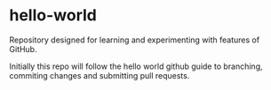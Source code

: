 # hello-world
Repository designed for learning and experimenting with features of GitHub.

Initially this repo will follow the hello world github guide to branching, commiting changes and submitting pull requests.
